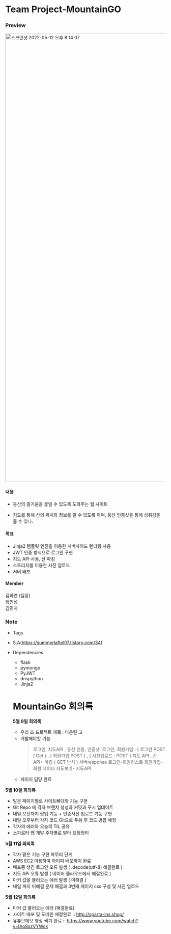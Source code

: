 # Team Project-MountainGO



### Preview



<img width="1408" alt="스크린샷 2022-05-12 오후 8 14 07" src="https://user-images.githubusercontent.com/85288036/168061679-4740e17e-004b-4f97-92ab-cace2eb6fcb1.png">



#### 내용
- 등산의 즐거움을 붙일 수 있도록 도와주는 웹 사이트

- 지도를 통해 산의 위치와 정보를 알 수 있도록 하며, 등산 인증샷을 통해 성취감을 줄 수 있다.
#### 목표
- Jinja2 템플릿 엔진을 이용한 서버사이드 렌더링 사용
- JWT 인증 방식으로 로그인 구현
- 지도 API 사용, 산 마킹
- 스토리지를 이용한 사진 업로드
- 서버 배포


#### Member
김하연 (팀장)   
정인성     
김민지

### Note
  
  - Tags
  -  S.A(https://summerlaftel07.tistory.com/34)
- Dependencies
  - flask
  - pymongo
  - PyJWT
  - dnspython
  - Jinja2

  # MountainGo 회의록

  **5월 9일 회의록**

  - 우리 조 프로젝트 제목 : 마운틴 고
  - 개발해야할 기능
    > 로그인, 지도API , 등산 인증, 인증샷, 로그인, 회원가입 : ( 로그인 POST / Get ) , ( 회원가입:POST ) , ( 사진업로드 : POST )
    > 지도 API , 산 API+ 마킹 ( GET 방식 )
    > 서버response 로그인-회원리스트 회원가입-회원 데이터 지도보기- 지도API
  - 페이지 담당 완료

**5월 10일 회의록**

- 맡은 페이지별로 사이트뼈대와 기능 구현
- Git Repo 에 각자 브랜치 생성과 커밋과 푸시 업데이트
- 내일 오전까지 팝업 기능 + 인증사진 업로드 기능 구현
- 내일 오후부터 각자 코드 Git으로 푸쉬 후 코드 병합 예정
- 각자의 에러와 오늘의 TIL 공유
- 스파르타 웹 개발 주차별로 맡아 요점정리

**5월 11일 회의록**

- 각자 맡은 기능 구현 마무리 단계
- AWS EC2 이용하여 아이피 배포까지 완료
- 배포중 생긴 로그인 오류 발생 ( .decode(utf-8) 해결완료 )
- 지도 APi 오류 발생 ( 네이버 클라우드에서 해결완료 )
- 마커 값을 불러오는 에러 발생 ( 미해결 )
- 내일 까지 미해결 문제 해결과 3번째 페이지 css 구성 및 사진 업로드

**5월 12일 회의록**

- 마커 값 불러오는 에러 (해결완료)
- 사이트 배포 및 도메인 배정완료 :: http://sparta-ins.shop/
- 유튜브데모 영상 찍기 완료 :: https://www.youtube.com/watch?v=IAo8xzVYWck


